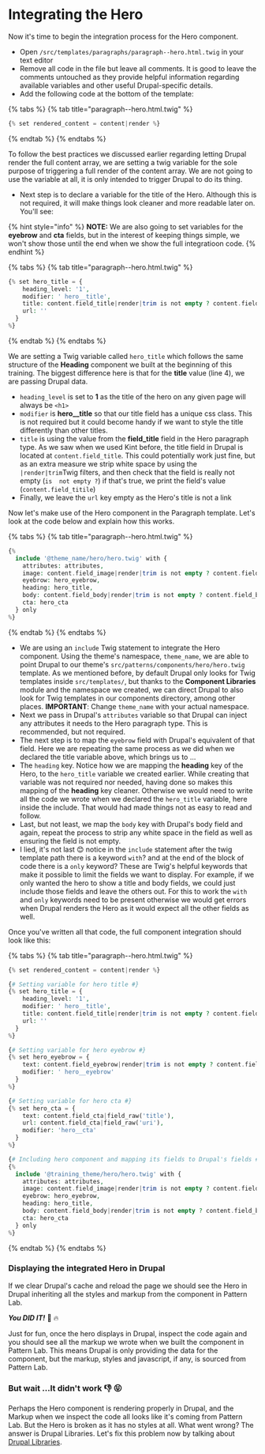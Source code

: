 # Integrating the Hero

Now it's time to begin the integration process for the Hero component.

* Open `/src/templates/paragraphs/paragraph--hero.html.twig` in your text editor
* Remove all code in the file but leave all comments. It is good to leave the comments untouched as they provide helpful information regarding available variables and other useful Drupal-specific details.
* Add the following code at the bottom of the template:

{% tabs %}
{% tab title="paragraph--hero.html.twig" %}
```php
{% set rendered_content = content|render %}
```
{% endtab %}
{% endtabs %}

To follow the best practices we discussed earlier regarding letting Drupal render the full content array, we are setting a twig variable for the sole purpose of triggering a full render of the content array.  We are not going to use the variable at all, it is only intended to trigger Drupal to do its thing.

* Next step is to declare a variable for the title of the Hero. Although this is not required, it will make things look cleaner and more readable later on.  You'll see:

{% hint style="info" %}
**NOTE:**  We are also going to set variables for the **eyebrow** and **cta** fields, but in the interest of keeping things simple, we won't show those until the end when we show the full integratioon code.
{% endhint %}

{% tabs %}
{% tab title="paragraph--hero.html.twig" %}
```php
{% set hero_title = {
    heading_level: '1',
    modifier: ' hero__title',
    title: content.field_title|render|trim is not empty ? content.field_title,
    url: ''
  }
%}
```
{% endtab %}
{% endtabs %}

We are setting a Twig variable called `hero_title` which follows the same structure of the **Heading** component we built at the beginning of this training.  The biggest difference here is that for the **title** value \(line 4\), we are passing Drupal data.  

* `heading_level` is set to **1** as the title of the hero on any given page will always be `<h1>` 
* `modifier`  is **hero\_\_title** so that our title field has a unique css class.  This is not required but it could become handy if we want to style the title differently than other titles.
*  `title`  is using the value from  the  **field\_title** field in the Hero paragraph type.  As we  saw  when we  used  Kint before, the  title  field in Drupal  is located  at `content.field_title`. This could potentially work just fine, but as an extra measure we  strip white space by using the `|render|trim`Twig filters, and then check that the field is really not empty \(`is  not empty ?`\)   if that's true, we print the field's value \(`content.field_titile`\)
* Finally, we leave the `url` key empty as the Hero's title is not a link

 Now let's make use of the Hero component in the Paragraph template.  Let's look at the code below and explain how this works. 

{% tabs %}
{% tab title="paragraph--hero.html.twig" %}
```php
{%
  include '@theme_name/hero/hero.twig' with {
    attributes: attributes,
    image: content.field_image|render|trim is not empty ? content.field_image,
    eyebrow: hero_eyebrow,
    heading: hero_title,
    body: content.field_body|render|trim is not empty ? content.field_body,
    cta: hero_cta
  } only
%}
```
{% endtab %}
{% endtabs %}

* We are using an `include` Twig statement to integrate the Hero component. Using  the  theme's namespace, `theme_name`, we are able to point  Drupal to our  theme's `src/patterns/components/hero/hero.twig`  template.  As  we mentioned before, by default Drupal only looks for Twig templates inside  `src/templates/`, but thanks to the  **Component Libraries** module and the namespace we created, we can  direct Drupal to also look for Twig templates in our components directory, among other places. **IMPORTANT**:  Change `theme_name` with your actual namespace.
* Next we pass in Drupal's `attributes` variable so that Drupal  can inject any attributes it needs to the Hero paragraph type.  This is recommended, but not required.
* The next step is to  map the `eyebrow` field with  Drupal's equivalent of that field.  Here we are repeating the same process as we did when we declared the title variable above, which brings us to ...
* The `heading` key.  Notice how we are mapping the **heading** key of the Hero, to the `hero_title` variable we created earlier.  While creating that variable was not required nor needed, having done so makes  this mapping of the **heading** key cleaner.  Otherwise we would need to write all the code we wrote when we declared the `hero_title` variable, here inside the include.  That would had made things not as easy to read and follow.
* Last, but not least, we map the `body` key with Drupal's body field and again, repeat the process to strip any white space in the field as well as ensuring the field is not empty.
* I lied, it's not last  😊 notice in the `include` statement after the twig template path there is a keyword `with`? and at the end of the block of code there is a `only` keyword?   These are Twig's helpful keywords that make it possible to limit the fields we want to display.  For example, if we  only wanted the hero to show a title and  body fields,  we could just include those fields and leave the others out.  For this to work the `with` and `only` keywords need to be present otherwise we would get errors when Drupal renders the Hero as it would expect all the other fields as well.  

Once you've written all that code, the full component integration should look like this:

{% tabs %}
{% tab title="paragraph--hero.html.twig" %}
```php
{% set rendered_content = content|render %}

{# Setting variable for hero title #}
{% set hero_title = {
    heading_level: '1',
    modifier: ' hero__title',
    title: content.field_title|render|trim is not empty ? content.field_title,
    url: ''
  }
%}

{# Setting variable for hero eyebrow #}
{% set hero_eyebrow = {
    text: content.field_eyebrow|render|trim is not empty ? content.field_eyebrow|field_value,
    modifier: ' hero__eyebrow'
  }
%}

{# Setting variable for hero cta #}
{% set hero_cta = {
    text: content.field_cta|field_raw('title'),
    url: content.field_cta|field_raw('uri'),
    modifier: 'hero__cta'
  }
%}

{# Including hero component and mapping its fields to Drupal's fields #}
{%
  include '@training_theme/hero/hero.twig' with {
    attributes: attributes,
    image: content.field_image|render|trim is not empty ? content.field_image,
    eyebrow: hero_eyebrow,
    heading: hero_title,
    body: content.field_body|render|trim is not empty ? content.field_body,
    cta: hero_cta
  } only
%}
```
{% endtab %}
{% endtabs %}

### Displaying the integrated Hero in Drupal

If we clear Drupal's cache and reload the page we should see the Hero in Drupal inheriting all the styles and markup from the component in Pattern Lab.  

_**You DID IT!**_ 🙌 🔥

Just for fun, once the hero displays in Drupal, inspect the code again and you should see all the markup we wrote when we built the component in Pattern Lab.  This means Drupal  is only providing the data for the component, but the markup, styles and javascript, if any, is sourced from Pattern Lab.

### But wait ...It didn't work 👎 😝

Perhaps the Hero component is rendering properly in Drupal, and the Markup when we inspect the code all looks like it's coming from Pattern Lab.  But the Hero is broken as it has no styles at all.  What went wrong?  The answer is Drupal Libraries.  Let's fix this problem now by talking about [Drupal Libraries](drupal-libraries.md).

